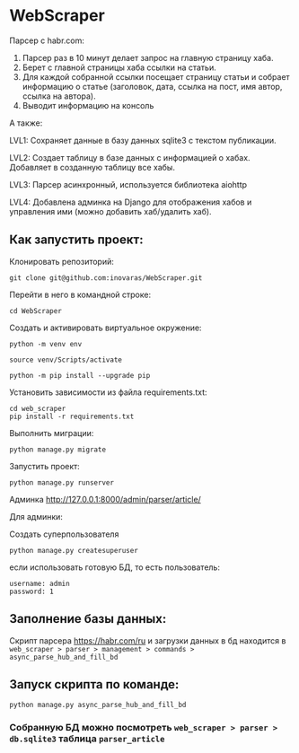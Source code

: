 # WebScraper
Парсер с habr.com:

1) Парсер раз в 10 минут делает запрос на главную страницу хаба.
2) Берет с главной страницы хаба ссылки на статьи.
3) Для каждой собранной ссылки посещает страницу статьи и собрает информацию о статье (заголовок, дата, ссылка на пост, имя автор, ссылка на автора).
4) Выводит информацию на консоль

А также:

LVL1: Сохраняет данные в базу данных sqlite3 с текстом публикации. 

LVL2: Создает таблицу в базе данных с информацией о хабах.
      Добавляет в созданную таблицу все хабы.

LVL3: Парсер асинхронный, используется библиотека aiohttp

LVL4: Добавлена админка на Django для отображения хабов и управления ими (можно добавить хаб/удалить хаб).

## Как запустить проект:

Клонировать репозиторий:

```
git clone git@github.com:inovaras/WebScraper.git
```

Перейти в него в командной строке:
```
cd WebScraper
```

Cоздать и активировать виртуальное окружение:

```
python -m venv env
```

```
source venv/Scripts/activate
```

```
python -m pip install --upgrade pip
```

Установить зависимости из файла requirements.txt:

```
cd web_scraper
pip install -r requirements.txt
```

Выполнить миграции:

```
python manage.py migrate
```

Запустить проект:

```
python manage.py runserver
```
Админка http://127.0.0.1:8000/admin/parser/article/

Для админки:

Создать суперпользователя
```
python manage.py createsuperuser
```
если использовать готовую БД, то есть пользователь:
```
username: admin
password: 1 
```



## Заполнение базы данных:
Скрипт парсера https://habr.com/ru и загрузки данных в бд находится в 
```web_scraper > parser > management > commands > async_parse_hub_and_fill_bd``` 

## Запуск скрипта по команде:
```
python manage.py async_parse_hub_and_fill_bd
```

### Собранную БД можно посмотреть ```web_scraper > parser > db.sqlite3``` таблица ```parser_article```
